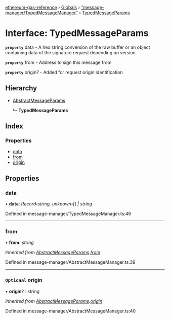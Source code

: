 [ethereum-gas-reference](../README.md) › [Globals](../globals.md) › ["message-manager/TypedMessageManager"](../modules/_message_manager_typedmessagemanager_.md) › [TypedMessageParams](_message_manager_typedmessagemanager_.typedmessageparams.md)

# Interface: TypedMessageParams

**`property`** data - A hex string conversion of the raw buffer or an object containing data of the signature
request depending on version

**`property`** from - Address to sign this message from

**`property`** origin? - Added for request origin identification

## Hierarchy

* [AbstractMessageParams](_message_manager_abstractmessagemanager_.abstractmessageparams.md)

  ↳ **TypedMessageParams**

## Index

### Properties

* [data](_message_manager_typedmessagemanager_.typedmessageparams.md#data)
* [from](_message_manager_typedmessagemanager_.typedmessageparams.md#from)
* [origin](_message_manager_typedmessagemanager_.typedmessageparams.md#optional-origin)

## Properties

###  data

• **data**: *Record‹string, unknown›[] | string*

Defined in message-manager/TypedMessageManager.ts:46

___

###  from

• **from**: *string*

*Inherited from [AbstractMessageParams](_message_manager_abstractmessagemanager_.abstractmessageparams.md).[from](_message_manager_abstractmessagemanager_.abstractmessageparams.md#from)*

Defined in message-manager/AbstractMessageManager.ts:39

___

### `Optional` origin

• **origin**? : *string*

*Inherited from [AbstractMessageParams](_message_manager_abstractmessagemanager_.abstractmessageparams.md).[origin](_message_manager_abstractmessagemanager_.abstractmessageparams.md#optional-origin)*

Defined in message-manager/AbstractMessageManager.ts:40
